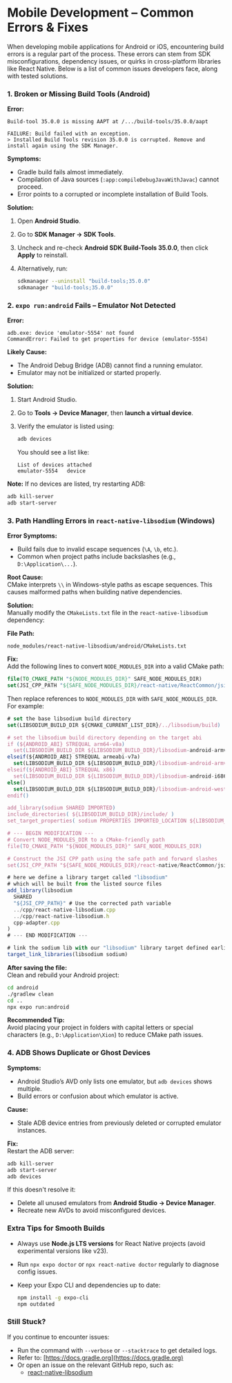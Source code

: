 # Mobile Development – Common Errors & Fixes

When developing mobile applications for Android or iOS, encountering build errors is a regular part of the process. These errors can stem from SDK misconfigurations, dependency issues, or quirks in cross-platform libraries like React Native. Below is a list of common issues developers face, along with tested solutions.



### 1. Broken or Missing Build Tools (Android)

**Error:**

```
Build-tool 35.0.0 is missing AAPT at /.../build-tools/35.0.0/aapt

FAILURE: Build failed with an exception.
> Installed Build Tools revision 35.0.0 is corrupted. Remove and install again using the SDK Manager.
```

**Symptoms:**

* Gradle build fails almost immediately.
* Compilation of Java sources (`:app:compileDebugJavaWithJavac`) cannot proceed.
* Error points to a corrupted or incomplete installation of Build Tools.

**Solution:**

1. Open **Android Studio**.
2. Go to **SDK Manager → SDK Tools**.
3. Uncheck and re-check **Android SDK Build-Tools 35.0.0**, then click **Apply** to reinstall.
4.  Alternatively, run:

    ```bash
    sdkmanager --uninstall "build-tools;35.0.0"
    sdkmanager "build-tools;35.0.0"
    ```



### 2. `expo run:android` Fails – Emulator Not Detected

**Error:**

```
adb.exe: device 'emulator-5554' not found
CommandError: Failed to get properties for device (emulator-5554)
```

**Likely Cause:**

* The Android Debug Bridge (ADB) cannot find a running emulator.
* Emulator may not be initialized or started properly.

**Solution:**

1. Start Android Studio.
2. Go to **Tools → Device Manager**, then **launch a virtual device**.
3.  Verify the emulator is listed using:

    ```bash
    adb devices
    ```

    You should see a list like:

    ```
    List of devices attached
    emulator-5554   device
    ```

**Note:** If no devices are listed, try restarting ADB:

```bash
adb kill-server
adb start-server
```



### 3. Path Handling Errors in `react-native-libsodium` (Windows)

**Error Symptoms:**

* Build fails due to invalid escape sequences (`\A`, `\b`, etc.).
* Common when project paths include backslashes (e.g., `D:\Application\...`).

**Root Cause:**\
CMake interprets `\\` in Windows-style paths as escape sequences. This causes malformed paths when building native dependencies.

**Solution:**\
Manually modify the `CMakeLists.txt` file in the `react-native-libsodium` dependency:

**File Path:**

```
node_modules/react-native-libsodium/android/CMakeLists.txt
```

**Fix:**\
Add the following lines to convert `NODE_MODULES_DIR` into a valid CMake path:

```cmake
file(TO_CMAKE_PATH "${NODE_MODULES_DIR}" SAFE_NODE_MODULES_DIR)
set(JSI_CPP_PATH "${SAFE_NODE_MODULES_DIR}/react-native/ReactCommon/jsi/jsi/jsi.cpp")
```

Then replace references to `NODE_MODULES_DIR` with `SAFE_NODE_MODULES_DIR`. For example:

```javascript
# set the base libsodium build directory
set(LIBSODIUM_BUILD_DIR ${CMAKE_CURRENT_LIST_DIR}/../libsodium/build)

# set the libsodium build directory depending on the target abi
if (${ANDROID_ABI} STREQUAL arm64-v8a)
  set(LIBSODIUM_BUILD_DIR ${LIBSODIUM_BUILD_DIR}/libsodium-android-armv8-a+crypto)
elseif(${ANDROID_ABI} STREQUAL armeabi-v7a)
  set(LIBSODIUM_BUILD_DIR ${LIBSODIUM_BUILD_DIR}/libsodium-android-armv7-a)
elseif(${ANDROID_ABI} STREQUAL x86)
  set(LIBSODIUM_BUILD_DIR ${LIBSODIUM_BUILD_DIR}/libsodium-android-i686)
else()
  set(LIBSODIUM_BUILD_DIR ${LIBSODIUM_BUILD_DIR}/libsodium-android-westmere)
endif()

add_library(sodium SHARED IMPORTED)
include_directories( ${LIBSODIUM_BUILD_DIR}/include/ )
set_target_properties( sodium PROPERTIES IMPORTED_LOCATION ${LIBSODIUM_BUILD_DIR}/lib/libsodium.so )

# --- BEGIN MODIFICATION ---
# Convert NODE_MODULES_DIR to a CMake-friendly path
file(TO_CMAKE_PATH "${NODE_MODULES_DIR}" SAFE_NODE_MODULES_DIR)

# Construct the JSI CPP path using the safe path and forward slashes
set(JSI_CPP_PATH "${SAFE_NODE_MODULES_DIR}/react-native/ReactCommon/jsi/jsi/jsi.cpp")

# here we define a library target called "libsodium"
# which will be built from the listed source files
add_library(libsodium
  SHARED
  "${JSI_CPP_PATH}" # Use the corrected path variable
  ../cpp/react-native-libsodium.cpp
  ../cpp/react-native-libsodium.h
  cpp-adapter.cpp
)
# --- END MODIFICATION ---

# link the sodium lib with our "libsodium" library target defined earlier
target_link_libraries(libsodium sodium)
```

**After saving the file:**\
Clean and rebuild your Android project:

```bash
cd android
./gradlew clean
cd ..
npx expo run:android
```

**Recommended Tip:**\
Avoid placing your project in folders with capital letters or special characters (e.g., `D:\Application\Xion`) to reduce CMake path issues.



### 4. ADB Shows Duplicate or Ghost Devices

**Symptoms:**

* Android Studio’s AVD only lists one emulator, but `adb devices` shows multiple.
* Build errors or confusion about which emulator is active.

**Cause:**

* Stale ADB device entries from previously deleted or corrupted emulator instances.

**Fix:**\
Restart the ADB server:

```bash
adb kill-server
adb start-server
adb devices
```

If this doesn't resolve it:

* Delete all unused emulators from **Android Studio → Device Manager**.
* Recreate new AVDs to avoid misconfigured devices.



### Extra Tips for Smooth Builds

* Always use **Node.js LTS versions** for React Native projects (avoid experimental versions like v23).
* Run `npx expo doctor` or `npx react-native doctor` regularly to diagnose config issues.
*   Keep your Expo CLI and dependencies up to date:

    ```bash
    npm install -g expo-cli
    npm outdated
    ```



### Still Stuck?

If you continue to encounter issues:

* Run the command with `--verbose` or `--stacktrace` to get detailed logs.
* Refer to: [https://docs.gradle.org](https://docs.gradle.org)
* Or open an issue on the relevant GitHub repo, such as:
  * [react-native-libsodium](https://github.com/serenity-kit/react-native-libsodium/issues)

